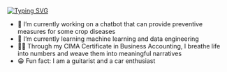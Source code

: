 [![Typing SVG](https://readme-typing-svg.demolab.com?font=Fira+Code&weight=500&size=18&duration=5000&pause=1000&color=3342F7&center=true&vCenter=true&random=false&width=435&lines=Hi+there+%F0%9F%91%8B+I'm+Minuri+Rajapakse+%F0%9F%91%A9%E2%80%8D%F0%9F%8E%93)](https://git.io/typing-svg)

- 🔭 I’m currently working on a chatbot that can provide preventive measures for some crop diseases
- 🌱 I’m currently learning machine learning and data engineering
- 👩‍🎓 Through my CIMA Certificate in Business Accounting, I breathe life into numbers and weave them into meaningful narratives
- 😁 Fun fact: I am a guitarist and a car enthusiast
